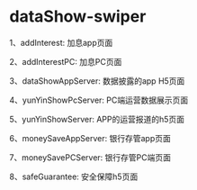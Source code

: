# dataShow-swiper

  1、addInterest: 加息app页面

  2、addInterestPC: 加息PC页面

  3、dataShowAppServer: 数据披露的app H5页面

  4、yunYinShowPcServer: PC端运营数据展示页面

  5、yunYinShowServer: APP的运营报道的h5页面

  6、moneySaveAppServer: 银行存管app页面

  7、moneySavePCServer: 银行存管PC端页面

  8、safeGuarantee: 安全保障h5页面

